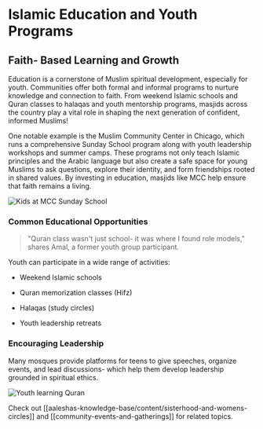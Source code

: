 # Islamic Education and Youth Programs

## Faith- Based Learning and Growth

Education is a cornerstone of Muslim spiritual development, especially for youth. Communities offer both formal and informal programs to nurture knowledge and connection to faith. From weekend Islamic schools and Quran classes to halaqas and youth mentorship programs, masjids across the country play a vital role in shaping the next generation of confident, informed Muslims!

  

One notable example is the Muslim Community Center in Chicago, which runs a comprehensive Sunday School program along with youth leadership workshops and summer camps. These programs not only teach Islamic principles and the Arabic language but also create a safe space for young Muslims to ask questions, explore their identity, and form friendships rooted in shared values. By investing in education, masjids like MCC help ensure that faith remains a living.

![Kids at MCC Sunday School](https://encrypted-tbn0.gstatic.com/images?q=tbn:ANd9GcRzpISOcljHZs-XTOjGq6lCEYoADTpDzPvxCw&s)

  

### Common Educational Opportunities

>"Quran class wasn't just school- it was where I found role models," shares Amal, a former youth group participant.

  

Youth can participate in a wide range of activities:

- Weekend Islamic schools

- Quran memorization classes (Hifz)

- Halaqas (study circles)

- Youth leadership retreats

  

### Encouraging Leadership

Many mosques provide platforms for teens to give speeches, organize events, and lead discussions- which help them develop leadership grounded in spiritual ethics.

  

![Youth learning Quran](https://i.pinimg.com/736x/e5/3a/f0/e53af0f2430b6e544c2cbc48a5fde3b7.jpg)

  

Check out [[aaleshas-knowledge-base/content/sisterhood-and-womens-circles]] and [[community-events-and-gatherings]] for related topics.